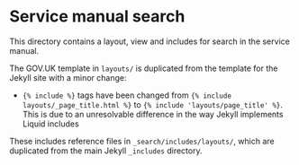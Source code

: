 # Service manual search

This directory contains a layout, view and includes for
search in the service manual.

The GOV.UK template in `layouts/` is duplicated from the
template for the Jekyll site with a minor change:

- `{% include %}` tags have been changed from
  `{% include layouts/_page_title.html %}` to
  `{% include 'layouts/page_title' %}`. This is due
  to an unresolvable difference in the way Jekyll implements
  Liquid includes

These includes reference files in `_search/includes/layouts/`,
which are duplicated from the main Jekyll `_includes` directory.
